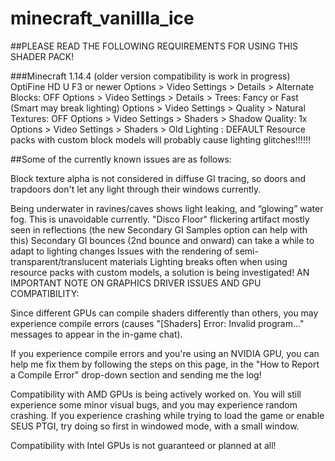 # minecraft_vanillla_ice
##PLEASE READ THE FOLLOWING REQUIREMENTS FOR USING THIS SHADER PACK!


###Minecraft 1.14.4 (older version compatibility is work in progress)
OptiFine HD U F3 or newer
Options > Video Settings > Details > Alternate Blocks: OFF
Options > Video Settings > Details > Trees: Fancy or Fast (Smart may break lighting)
Options > Video Settings > Quality > Natural Textures: OFF
Options > Video Settings > Shaders > Shadow Quality: 1x
Options > Video Settings > Shaders > Old Lighting : DEFAULT
Resource packs with custom block models will probably cause  lighting glitches!!!!!!

##Some of the currently known issues are as follows:

Block texture alpha is not considered in diffuse GI tracing, so doors and trapdoors don't let any light through their windows currently.

Being underwater in ravines/caves shows light leaking, and “glowing” water fog. This is unavoidable currently.
"Disco Floor" flickering artifact mostly seen in reflections (the new Secondary GI Samples option can help with this)
Secondary GI bounces (2nd bounce and onward) can take a while to adapt to lighting changes
Issues with the rendering of semi-transparent/translucent materials
Lighting breaks often when using resource packs with custom models, a solution is being investigated!
AN IMPORTANT NOTE ON GRAPHICS DRIVER ISSUES AND GPU COMPATIBILITY:

Since different GPUs can compile shaders differently than others, you may experience compile errors (causes "[Shaders] Error: Invalid program..." messages to appear in the in-game chat). 

If you experience compile errors and you're using an NVIDIA GPU, you can help me fix them by following the steps on this page, in the "How to Report a Compile Error" drop-down section and sending me the log!

Compatibility with AMD GPUs is being actively worked on. You will still experience some minor visual bugs, and you may experience random crashing. If you experience crashing while trying to load the game or enable SEUS PTGI, try doing so first in windowed mode, with a small window.

Compatibility with Intel GPUs is not guaranteed or planned at all!
